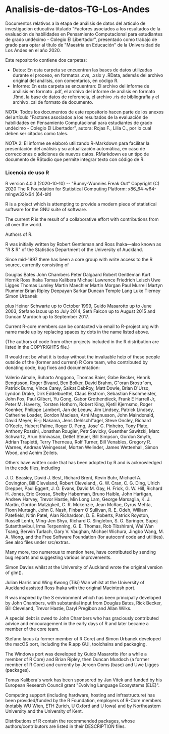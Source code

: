 # Analisis-de-datos-TG-Los-Andes
Documentos relativos a la etapa de análisis de datos del artículo de investigación educativa titulado "Factores asociados a los resultados de la evaluación de habilidades en Pensamiento Computacional para estudiantes de grado undécimo - Colegio El Libertador", presentado como trabajo de grado para optar al título de "Maestría en Educación" de la Universidad de Los Andes en el año 2020.

Este repositorio contiene dos carpetas:

 - Datos: En esta carpeta se encuentran las bases de datos utilizadas durante el proceso, en formatos .cvs, .xslx y .RData, además del archivo original del análisis, con comentarios, en código R.
 - Informe: En esta carpeta se encuentran: El archivo del informe de análisis en formato .pdf, el archivo del informe de análsis en formato .Rmd, la base de datos de referencia, el archivo .ris de bibliografía y el archivo .csl de formato de documento.

NOTA: Todos los documentos de este repositorio hacen parte de los anexos del artículo "Factores asociados a los resultados de la evaluación de habilidades en Pensamiento Computacional para estudiantes de grado undécimo - Colegio El Libertador", autora: Rojas F., Lilia C.,  por lo cual deben ser citados como tales.

NOTA 2: El informe se elaboró utilizando R-Markdown para facilitar la presentación del análisis y su actualización automática, en caso de correcciones o adiciones de nuevos datos. RMarkdown es un tipo de documento de RStudio que permite integrar texto con código de R.


### Licencia de uso R
R version 4.0.3 (2020-10-10) -- "Bunny-Wunnies Freak Out"
Copyright (C) 2020 The R Foundation for Statistical Computing
Platform: x86_64-w64-mingw32/x64 (64-bit)

R is a project which is attempting to provide a modern piece of
statistical software for the GNU suite of software.

The current R is the result of a collaborative effort with
contributions from all over the world.


Authors of R.

R was initially written by Robert Gentleman and Ross Ihaka—also known as "R & R"
of the Statistics Department of the University of Auckland.

Since mid-1997 there has been a core group with write access to the R
source, currently consisting of

Douglas Bates
John Chambers
Peter Dalgaard
Robert Gentleman
Kurt Hornik
Ross Ihaka
Tomas Kalibera
Michael Lawrence
Friedrich Leisch
Uwe Ligges
Thomas Lumley
Martin Maechler
Martin Morgan
Paul Murrell
Martyn Plummer
Brian Ripley
Deepayan Sarkar
Duncan Temple Lang
Luke Tierney
Simon Urbanek

plus Heiner Schwarte up to October 1999, Guido Masarotto up to June 2003,
Stefano Iacus up to July 2014, Seth Falcon up to August 2015 and Duncan Murdoch
up to September 2017.


Current R-core members can be contacted via email to R-project.org
with name made up by replacing spaces by dots in the name listed above.

(The authors of code from other projects included in the R distribution
are listed in the COPYRIGHTS file.)

R would not be what it is today without the invaluable help of these
people outside of the (former and current) R Core team, who
contributed by donating code, bug fixes and documentation:

Valerio Aimale, Suharto Anggono, Thomas Baier, Gabe Becker, Henrik
Bengtsson, Roger Bivand, Ben Bolker, David Brahm, G"oran Brostr"om,
Patrick Burns, Vince Carey, Saikat DebRoy, Matt Dowle, Brian D'Urso,
Lyndon Drake, Dirk Eddelbuettel, Claus Ekstrom, Sebastian
Fischmeister, John Fox, Paul Gilbert, Yu Gong, Gabor Grothendieck,
Frank E Harrell Jr, Peter M. Haverty, Torsten Hothorn, Robert King,
Kjetil Kjernsmo, Roger Koenker, Philippe Lambert, Jan de Leeuw, Jim
Lindsey, Patrick Lindsey, Catherine Loader, Gordon Maclean, Arni
Magnusson, John Maindonald, David Meyer, Ei-ji Nakama, Jens
Oehlschl"agel, Steve Oncley, Richard O'Keefe, Hubert Palme, Roger
D. Peng, Jose' C. Pinheiro, Tony Plate, Anthony Rossini, Jonathan
Rougier, Petr Savicky, Guenther Sawitzki, Marc Schwartz, Arun
Srinivasan, Detlef Steuer, Bill Simpson, Gordon Smyth, Adrian
Trapletti, Terry Therneau, Rolf Turner, Bill Venables, Gregory
R. Warnes, Andreas Weingessel, Morten Welinder, James Wettenhall,
Simon Wood, and Achim Zeileis.

Others have written code that has been adopted by R and is
acknowledged in the code files, including

J. D. Beasley, David J. Best, Richard Brent, Kevin Buhr, Michael
A. Covington, Bill Cleveland, Robert Cleveland,, G. W. Cran,
C. G. Ding, Ulrich Drepper, Paul Eggert, J. O. Evans, David M. Gay,
H. Frick, G. W. Hill, Richard H. Jones, Eric Grosse, Shelby Haberman,
Bruno Haible, John Hartigan, Andrew Harvey, Trevor Hastie, Min Long
Lam, George Marsaglia, K. J. Martin, Gordon Matzigkeit,
C. R. Mckenzie, Jean McRae, Cyrus Mehta, Fionn Murtagh, John C. Nash,
Finbarr O'Sullivan, R. E. Odeh, William Patefield, Nitin Patel, Alan
Richardson, D. E. Roberts, Patrick Royston, Russell Lenth, Ming-Jen
Shyu, Richard C. Singleton, S. G. Springer, Supoj Sutanthavibul, Irma
Terpenning, G. E. Thomas, Rob Tibshirani, Wai Wan Tsang, Berwin
Turlach, Gary V. Vaughan, Michael Wichura, Jingbo Wang, M. A. Wong,
and the Free Software Foundation (for autoconf code and utilities).
See also files under src/extras.

Many more, too numerous to mention here, have contributed by sending bug
reports and suggesting various improvements.

Simon Davies whilst at the University of Auckland wrote the original
version of glm().

Julian Harris and Wing Kwong (Tiki) Wan whilst at the University of
Auckland assisted Ross Ihaka with the original Macintosh port.

R was inspired by the S environment which has been principally
developed by John Chambers, with substantial input from Douglas Bates,
Rick Becker, Bill Cleveland, Trevor Hastie, Daryl Pregibon and
Allan Wilks.

A special debt is owed to John Chambers who has graciously contributed
advice and encouragement in the early days of R and later became a
member of the core team.

Stefano Iacus (a former member of R Core) and Simon Urbanek developed
the macOS port, including the R.app GUI, toolchains and packaging.

The Windows port was developed by Guido Masarotto (for a while a
member of R Core) and Brian Ripley, then Duncan Murdoch (a former
member of R Core) and currently by Jeroen Ooms (base) and Uwe Ligges
(packages).

Tomas Kalibera's work has been sponsored by Jan Vitek and funded by
his European Research Council grant "Evolving Language Ecosystems
(ELE)".

Computing support (including hardware, hosting and infrastructure) has
been provided/funded by the R Foundation, employers of R-Core members
(notably WU Wien, ETH Zurich, U Oxford and U Iowa) and by Northeastern
University and the University of Kent.

Distributions of R contain the recommended packages, whose
authors/contributors are listed in their DESCRIPTION files.
